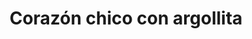 ---
title: Corazón chico con argollita
date: 
draft: false

# descripcion
description : Dije de plata

materials: Plata 925

color: Plateado

dimensions: 2cm x 1,5cm

code: 02-14-0210

type: "Dijes"

categories: []

# Images
# first image will be shown in the product page
images:
  # - image: "images/path_to_image"
  # La ubicacion de las imagenes es imagenes/Dijes/Dijes.Plata/02-14-0210-corazon-chico-con-argollita
  - image: "./images/dijes/plata/02-14-0210-corazon-chico-con-argollita.JPG"
---
